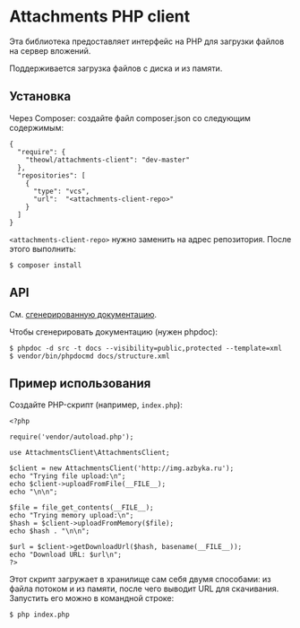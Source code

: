 # Attachments PHP client

Эта библиотека предоставляет интерфейс на PHP для загрузки файлов на
сервер вложений.

Поддерживается загрузка файлов с диска и из памяти.

## Установка

Через Composer: создайте файл composer.json со следующим содержимым:
```
{
  "require": {
    "theowl/attachments-client": "dev-master"
  },
  "repositories": [
    {
      "type": "vcs",
      "url":  "<attachments-client-repo>"
    }
  ]
}
```

`<attachments-client-repo>` нужно заменить на адрес репозитория.
После этого выполнить:
```
$ composer install
```

## API

См. [сгенерированную документацию](ApiIndex.md).

Чтобы сгенерировать документацию (нужен phpdoc):
```
$ phpdoc -d src -t docs --visibility=public,protected --template=xml
$ vendor/bin/phpdocmd docs/structure.xml
```

## Пример использования
Создайте PHP-скрипт (например, `index.php`):
```
<?php

require('vendor/autoload.php');

use AttachmentsClient\AttachmentsClient;

$client = new AttachmentsClient('http://img.azbyka.ru');
echo "Trying file upload:\n";
echo $client->uploadFromFile(__FILE__);
echo "\n\n";

$file = file_get_contents(__FILE__);
echo "Trying memory upload:\n";
$hash = $client->uploadFromMemory($file);
echo $hash . "\n\n";

$url = $client->getDownloadUrl($hash, basename(__FILE__));
echo "Download URL: $url\n";
?>
```

Этот скрипт загружает в хранилище сам себя двумя способами:
из файла потоком и из памяти, после чего выводит URL для скачивания.
Запустить его можно в командной строке:
```
$ php index.php
```
